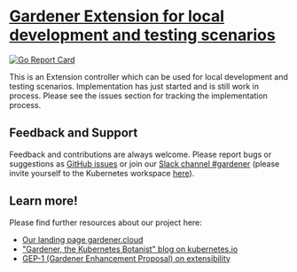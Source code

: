 # [Gardener Extension for local development and testing scenarios](https://gardener.cloud)

[![Go Report Card](https://goreportcard.com/badge/github.com/gardener/gardener-extension-provider-mock)](https://goreportcard.com/report/github.com/gardener/gardener-extension-provider-mock)

This is an Extension controller which can be used for local development and testing scenarios.
Implementation has just started and is still work in process. Please see the issues section for tracking the implementation process.

## Feedback and Support

Feedback and contributions are always welcome. Please report bugs or suggestions as [GitHub issues](https://github.com/gardener/gardener-extension-provider-mock/issues) or join our [Slack channel #gardener](https://kubernetes.slack.com/messages/gardener) (please invite yourself to the Kubernetes workspace [here](http://slack.k8s.io)).

## Learn more!

Please find further resources about our project here:

* [Our landing page gardener.cloud](https://gardener.cloud/)
* ["Gardener, the Kubernetes Botanist" blog on kubernetes.io](https://kubernetes.io/blog/2018/05/17/gardener/)
* [GEP-1 (Gardener Enhancement Proposal) on extensibility](https://github.com/gardener/gardener/blob/master/docs/proposals/01-extensibility.md)
